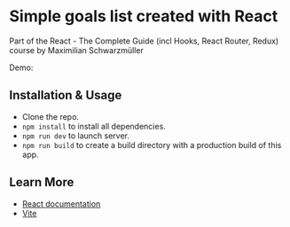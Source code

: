 
# Simple goals list created with React

Part of the React - The Complete Guide (incl Hooks, React Router, Redux) course by Maximilian Schwarzmüller

Demo: 

## Installation & Usage

- Clone the repo.
- `npm install` to install all dependencies.
- `npm run dev` to launch server.
- `npm run build` to create a build directory with a production build of this app.

## Learn More

- [React documentation](https://reactjs.org/)
- [Vite](https://vitejs.dev/)

